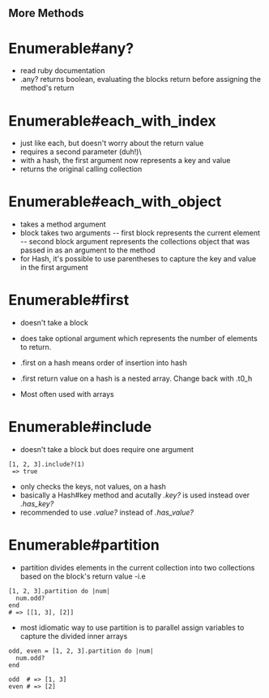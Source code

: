 ## More Methods
 # Enumerable#any?
 - read ruby documentation
 - .any? returns boolean, evaluating the blocks return before assigning the method's return

 # Enumerable#each_with_index
 - just like each, but doesn't worry about the return value
 - requires a second parameter (duh!)\
 - with a hash, the first argument now represents a key and value
 - returns the original calling collection

 # Enumerable#each_with_object
 - takes a method argument
 - block takes two arguments
  -- first block represents the current element
  -- second block argument represents the collections object that was passed in as an argument to the method
 - for Hash, it's possible to use parentheses to capture the key and value in the first argument

 # Enumerable#first
 - doesn't take a block
 - does take optional argument which represents the number of elements to return.

 - .first on a hash means order of insertion into hash
 - .first return value on a hash is a nested array. Change back with .t0_h
 - Most often used with arrays

 # Enumerable#include
 - doesn't take a block but does require one argument
```
[1, 2, 3].include?(1)
 => true
```

  - only checks the keys, not values, on a hash
  - basically a Hash#key method and acutally *.key?* is used instead over *.has_key?*
  - recommended to use *.value?* instead of *.has_value?*

  # Enumerable#partition
  - partition divides elements in the current collection into two collections based on the block's return value
  -i.e
  ```
  [1, 2, 3].partition do |num|
    num.odd?
  end
  # => [[1, 3], [2]]
  ```
  - most idiomatic way to use partition is to parallel assign variables to capture the divided inner arrays
  ```
  odd, even = [1, 2, 3].partition do |num|
    num.odd?
  end

  odd  # => [1, 3]
  even # => [2]
  ```